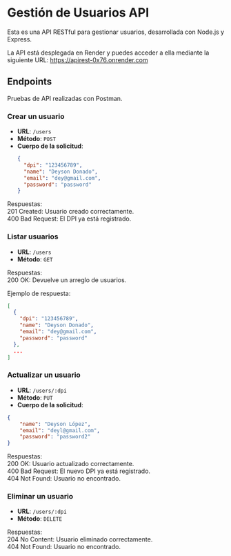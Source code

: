 # Gestión de Usuarios API

Esta es una API RESTful para gestionar usuarios, desarrollada con Node.js y Express.

La API está desplegada en Render y puedes acceder a ella mediante la siguiente URL:
https://apirest-0x76.onrender.com

## Endpoints
Pruebas de API realizadas con Postman.

### Crear un usuario

- **URL**: `/users`
- **Método**: `POST`
- **Cuerpo de la solicitud**:
  ```json
  {
    "dpi": "123456789",
    "name": "Deyson Donado",
    "email": "dey@gmail.com",
    "password": "password"
  }
  ```
Respuestas:<br>
201 Created: Usuario creado correctamente.<br>
400 Bad Request: El DPI ya está registrado.

### Listar usuarios
- **URL**: `/users`
- **Método**: `GET`

Respuestas:<br>
200 OK: Devuelve un arreglo de usuarios.

Ejemplo de respuesta:
```json
[
  {
    "dpi": "123456789",
    "name": "Deyson Donado",
    "email": "dey@gmail.com",
    "password": "password"
  },
  ...
]
```
### Actualizar un usuario
- **URL**: `/users/:dpi`
- **Método**: `PUT`
- **Cuerpo de la solicitud**:
```json
{
    "name": "Deyson López",
    "email": "deyl@gmail.com",
    "password": "password2"
}
```
Respuestas:<br>
200 OK: Usuario actualizado correctamente. <br>
400 Bad Request: El nuevo DPI ya está registrado.<br>
404 Not Found: Usuario no encontrado.

### Eliminar un usuario
- **URL**: `/users/:dpi`
- **Método**: `DELETE`

Respuestas:<br>
204 No Content: Usuario eliminado correctamente.<br>
404 Not Found: Usuario no encontrado.

